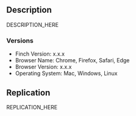 ## Description

<!--
  Description: [REQUIRED]
  Please include a summary the issue you are seeings. This can contain things like.
  - Behavior you are seeing.
  - How you think how the behavior should be.
-->

DESCRIPTION_HERE

### Versions

<!--
  Testing: [Required]
  If you did not write any tests that are in your code please describe how
  you ensured this code does what the description says it does. You may be
  asked in the PR how you tested the feature if you do not fill this out.
-->

- Finch Version: x.x.x
- Browser Name: Chrome, Firefox, Safari, Edge
- Browser Version: x.x.x
- Operating System: Mac, Windows, Linux

## Replication

<!--
  Replication: [Optional]
  This is a way that the issue can be replicated, URLs
  are also highly appreciated.
-->

REPLICATION_HERE
